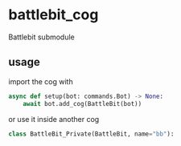# battlebit_cog

Battlebit submodule

## usage

import the cog with

```py
async def setup(bot: commands.Bot) -> None:
    await bot.add_cog(BattleBit(bot))
```

or use it inside another cog

```py
class BattleBit_Private(BattleBit, name="bb"):
```
